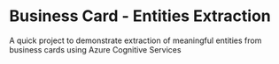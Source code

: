 # Business Card - Entities Extraction
A quick project to demonstrate extraction of meaningful entities from business cards using Azure Cognitive Services
